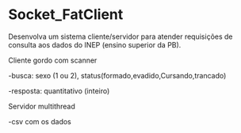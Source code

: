 # Socket_FatClient

Desenvolva um sistema cliente/servidor para atender requisições de consulta aos dados do INEP (ensino superior da PB).

Cliente gordo com scanner

-busca: sexo (1 ou 2), status(formado,evadido,Cursando,trancado)

-resposta: quantitativo (inteiro)

Servidor multithread

-csv com os dados
